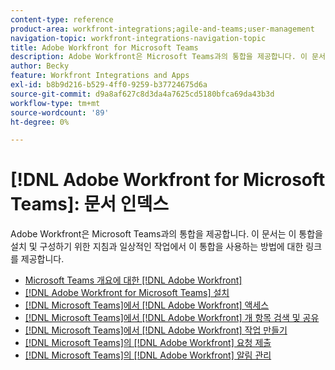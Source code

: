 ```yaml
---
content-type: reference
product-area: workfront-integrations;agile-and-teams;user-management
navigation-topic: workfront-integrations-navigation-topic
title: Adobe Workfront for Microsoft Teams
description: Adobe Workfront은 Microsoft Teams과의 통합을 제공합니다. 이 문서는 이 통합을 설치 및 구성하기 위한 지침과 일상적인 작업에서 이 통합을 사용하는 방법에 대한 링크를 제공합니다.
author: Becky
feature: Workfront Integrations and Apps
exl-id: b8b9d216-b529-4ff0-9259-b37724675d6a
source-git-commit: d9a8af627c8d3da4a7625cd5180bfca69da43b3d
workflow-type: tm+mt
source-wordcount: '89'
ht-degree: 0%

---
```


# [!DNL Adobe Workfront for Microsoft Teams]: 문서 인덱스

<!--Audited: 01/2024-->

Adobe Workfront은 Microsoft Teams과의 통합을 제공합니다. 이 문서는 이 통합을 설치 및 구성하기 위한 지침과 일상적인 작업에서 이 통합을 사용하는 방법에 대한 링크를 제공합니다.

* [Microsoft Teams 개요에 대한 [!DNL Adobe Workfront]](../../workfront-integrations-and-apps/using-workfront-with-microsoft-teams/workfront-for-microsoft-teams.md)
* [ [!DNL Adobe Workfront for Microsoft Teams] 설치](../../workfront-integrations-and-apps/using-workfront-with-microsoft-teams/install-workfront-ms-teams.md)
* [ [!DNL Microsoft Teams]에서  [!DNL Adobe Workfront] 액세스](../../workfront-integrations-and-apps/using-workfront-with-microsoft-teams/access-workfront-from-ms-teams.md)
* [ [!DNL Microsoft Teams]에서  [!DNL Adobe Workfront] 개 항목 검색 및 공유](../../workfront-integrations-and-apps/using-workfront-with-microsoft-teams/search-for-and-share-wf-items-in-ms-teams.md)
* [ [!DNL Microsoft Teams]에서  [!DNL Adobe Workfront] 작업 만들기](../../workfront-integrations-and-apps/using-workfront-with-microsoft-teams/create-workfront-tasks-from-ms-teams.md)
* [ [!DNL Microsoft Teams]의  [!DNL Adobe Workfront] 요청 제출](../../workfront-integrations-and-apps/using-workfront-with-microsoft-teams/submit-workfront-requests-from-ms-teams.md)
* [ [!DNL Microsoft Teams]의  [!DNL Adobe Workfront] 알림 관리](../../workfront-integrations-and-apps/using-workfront-with-microsoft-teams/manage-wf-notifications-approval-requests-ms-teams.md)
